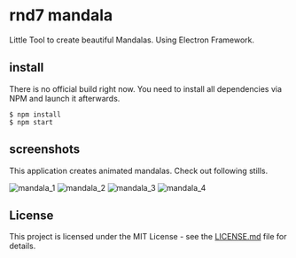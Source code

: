 # rnd7 mandala
Little Tool to create beautiful Mandalas. Using Electron Framework.

## install
There is no official build right now. You need to install all dependencies via
NPM and launch it afterwards.

```
$ npm install
$ npm start
```

## screenshots
This application creates animated mandalas. Check out following stills.

![mandala_1](https://github.com/rnd7/mandala/img/mandala_1.png)
![mandala_2](https://github.com/rnd7/mandala/img/mandala_2.png)
![mandala_3](https://github.com/rnd7/mandala/img/mandala_3.png)
![mandala_4](https://github.com/rnd7/mandala/img/mandala_4.png)

## License
This project is licensed under the MIT License - see the [LICENSE.md](https://github.com/rnd7/ui/LICENSE.md) file for details.
